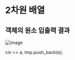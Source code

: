 # 2차원 배열

## 객체의 원소 입출력 결과

![image](https://github.com/YbSain/OpenCV/assets/108385276/4f95de32-973f-4803-8e51-dfcf38ec9ae8)

   cin >> a;
   tmp.push_back(a);

